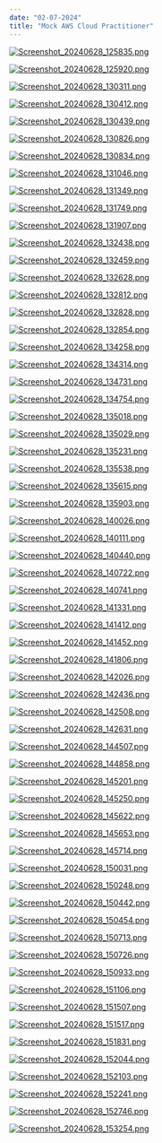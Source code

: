 ```yaml
---
date: "02-07-2024"
title: "Mock AWS Cloud Practitioner"
---
```

<a href="/blog/images/Screenshot_20240628_125835.png" target="_blank"><img src="/blog/images/Screenshot_20240628_125835.png" alt="Screenshot_20240628_125835.png" /></a>

<a href="/blog/images/Screenshot_20240628_125920.png" target="_blank"><img src="/blog/images/Screenshot_20240628_125920.png" alt="Screenshot_20240628_125920.png" /></a>

<a href="/blog/images/Screenshot_20240628_130311.png" target="_blank"><img src="/blog/images/Screenshot_20240628_130311.png" alt="Screenshot_20240628_130311.png" /></a>

<a href="/blog/images/Screenshot_20240628_130412.png" target="_blank"><img src="/blog/images/Screenshot_20240628_130412.png" alt="Screenshot_20240628_130412.png" /></a>

<a href="/blog/images/Screenshot_20240628_130439.png" target="_blank"><img src="/blog/images/Screenshot_20240628_130439.png" alt="Screenshot_20240628_130439.png" /></a>

<a href="/blog/images/Screenshot_20240628_130826.png" target="_blank"><img src="/blog/images/Screenshot_20240628_130826.png" alt="Screenshot_20240628_130826.png" /></a>

<a href="/blog/images/Screenshot_20240628_130834.png" target="_blank"><img src="/blog/images/Screenshot_20240628_130834.png" alt="Screenshot_20240628_130834.png" /></a>

<a href="/blog/images/Screenshot_20240628_131046.png" target="_blank"><img src="/blog/images/Screenshot_20240628_131046.png" alt="Screenshot_20240628_131046.png" /></a>

<a href="/blog/images/Screenshot_20240628_131349.png" target="_blank"><img src="/blog/images/Screenshot_20240628_131349.png" alt="Screenshot_20240628_131349.png" /></a>

<a href="/blog/images/Screenshot_20240628_131749.png" target="_blank"><img src="/blog/images/Screenshot_20240628_131749.png" alt="Screenshot_20240628_131749.png" /></a>

<a href="/blog/images/Screenshot_20240628_131907.png" target="_blank"><img src="/blog/images/Screenshot_20240628_131907.png" alt="Screenshot_20240628_131907.png" /></a>

<a href="/blog/images/Screenshot_20240628_132438.png" target="_blank"><img src="/blog/images/Screenshot_20240628_132438.png" alt="Screenshot_20240628_132438.png" /></a>

<a href="/blog/images/Screenshot_20240628_132459.png" target="_blank"><img src="/blog/images/Screenshot_20240628_132459.png" alt="Screenshot_20240628_132459.png" /></a>

<a href="/blog/images/Screenshot_20240628_132628.png" target="_blank"><img src="/blog/images/Screenshot_20240628_132628.png" alt="Screenshot_20240628_132628.png" /></a>

<a href="/blog/images/Screenshot_20240628_132812.png" target="_blank"><img src="/blog/images/Screenshot_20240628_132812.png" alt="Screenshot_20240628_132812.png" /></a>

<a href="/blog/images/Screenshot_20240628_132828.png" target="_blank"><img src="/blog/images/Screenshot_20240628_132828.png" alt="Screenshot_20240628_132828.png" /></a>

<a href="/blog/images/Screenshot_20240628_132854.png" target="_blank"><img src="/blog/images/Screenshot_20240628_132854.png" alt="Screenshot_20240628_132854.png" /></a>

<a href="/blog/images/Screenshot_20240628_134258.png" target="_blank"><img src="/blog/images/Screenshot_20240628_134258.png" alt="Screenshot_20240628_134258.png" /></a>

<a href="/blog/images/Screenshot_20240628_134314.png" target="_blank"><img src="/blog/images/Screenshot_20240628_134314.png" alt="Screenshot_20240628_134314.png" /></a>

<a href="/blog/images/Screenshot_20240628_134731.png" target="_blank"><img src="/blog/images/Screenshot_20240628_134731.png" alt="Screenshot_20240628_134731.png" /></a>

<a href="/blog/images/Screenshot_20240628_134754.png" target="_blank"><img src="/blog/images/Screenshot_20240628_134754.png" alt="Screenshot_20240628_134754.png" /></a>

<a href="/blog/images/Screenshot_20240628_135018.png" target="_blank"><img src="/blog/images/Screenshot_20240628_135018.png" alt="Screenshot_20240628_135018.png" /></a>

<a href="/blog/images/Screenshot_20240628_135029.png" target="_blank"><img src="/blog/images/Screenshot_20240628_135029.png" alt="Screenshot_20240628_135029.png" /></a>

<a href="/blog/images/Screenshot_20240628_135231.png" target="_blank"><img src="/blog/images/Screenshot_20240628_135231.png" alt="Screenshot_20240628_135231.png" /></a>

<a href="/blog/images/Screenshot_20240628_135538.png" target="_blank"><img src="/blog/images/Screenshot_20240628_135538.png" alt="Screenshot_20240628_135538.png" /></a>

<a href="/blog/images/Screenshot_20240628_135615.png" target="_blank"><img src="/blog/images/Screenshot_20240628_135615.png" alt="Screenshot_20240628_135615.png" /></a>

<a href="/blog/images/Screenshot_20240628_135903.png" target="_blank"><img src="/blog/images/Screenshot_20240628_135903.png" alt="Screenshot_20240628_135903.png" /></a>

<a href="/blog/images/Screenshot_20240628_140026.png" target="_blank"><img src="/blog/images/Screenshot_20240628_140026.png" alt="Screenshot_20240628_140026.png" /></a>

<a href="/blog/images/Screenshot_20240628_140111.png" target="_blank"><img src="/blog/images/Screenshot_20240628_140111.png" alt="Screenshot_20240628_140111.png" /></a>

<a href="/blog/images/Screenshot_20240628_140440.png" target="_blank"><img src="/blog/images/Screenshot_20240628_140440.png" alt="Screenshot_20240628_140440.png" /></a>

<a href="/blog/images/Screenshot_20240628_140722.png" target="_blank"><img src="/blog/images/Screenshot_20240628_140722.png" alt="Screenshot_20240628_140722.png" /></a>

<a href="/blog/images/Screenshot_20240628_140741.png" target="_blank"><img src="/blog/images/Screenshot_20240628_140741.png" alt="Screenshot_20240628_140741.png" /></a>

<a href="/blog/images/Screenshot_20240628_141331.png" target="_blank"><img src="/blog/images/Screenshot_20240628_141331.png" alt="Screenshot_20240628_141331.png" /></a>

<a href="/blog/images/Screenshot_20240628_141412.png" target="_blank"><img src="/blog/images/Screenshot_20240628_141412.png" alt="Screenshot_20240628_141412.png" /></a>

<a href="/blog/images/Screenshot_20240628_141452.png" target="_blank"><img src="/blog/images/Screenshot_20240628_141452.png" alt="Screenshot_20240628_141452.png" /></a>

<a href="/blog/images/Screenshot_20240628_141806.png" target="_blank"><img src="/blog/images/Screenshot_20240628_141806.png" alt="Screenshot_20240628_141806.png" /></a>

<a href="/blog/images/Screenshot_20240628_142026.png" target="_blank"><img src="/blog/images/Screenshot_20240628_142026.png" alt="Screenshot_20240628_142026.png" /></a>

<a href="/blog/images/Screenshot_20240628_142436.png" target="_blank"><img src="/blog/images/Screenshot_20240628_142436.png" alt="Screenshot_20240628_142436.png" /></a>

<a href="/blog/images/Screenshot_20240628_142508.png" target="_blank"><img src="/blog/images/Screenshot_20240628_142508.png" alt="Screenshot_20240628_142508.png" /></a>

<a href="/blog/images/Screenshot_20240628_142631.png" target="_blank"><img src="/blog/images/Screenshot_20240628_142631.png" alt="Screenshot_20240628_142631.png" /></a>

<a href="/blog/images/Screenshot_20240628_144507.png" target="_blank"><img src="/blog/images/Screenshot_20240628_144507.png" alt="Screenshot_20240628_144507.png" /></a>

<a href="/blog/images/Screenshot_20240628_144858.png" target="_blank"><img src="/blog/images/Screenshot_20240628_144858.png" alt="Screenshot_20240628_144858.png" /></a>

<a href="/blog/images/Screenshot_20240628_145201.png" target="_blank"><img src="/blog/images/Screenshot_20240628_145201.png" alt="Screenshot_20240628_145201.png" /></a>

<a href="/blog/images/Screenshot_20240628_145250.png" target="_blank"><img src="/blog/images/Screenshot_20240628_145250.png" alt="Screenshot_20240628_145250.png" /></a>

<a href="/blog/images/Screenshot_20240628_145622.png" target="_blank"><img src="/blog/images/Screenshot_20240628_145622.png" alt="Screenshot_20240628_145622.png" /></a>

<a href="/blog/images/Screenshot_20240628_145653.png" target="_blank"><img src="/blog/images/Screenshot_20240628_145653.png" alt="Screenshot_20240628_145653.png" /></a>

<a href="/blog/images/Screenshot_20240628_145714.png" target="_blank"><img src="/blog/images/Screenshot_20240628_145714.png" alt="Screenshot_20240628_145714.png" /></a>

<a href="/blog/images/Screenshot_20240628_150031.png" target="_blank"><img src="/blog/images/Screenshot_20240628_150031.png" alt="Screenshot_20240628_150031.png" /></a>

<a href="/blog/images/Screenshot_20240628_150248.png" target="_blank"><img src="/blog/images/Screenshot_20240628_150248.png" alt="Screenshot_20240628_150248.png" /></a>

<a href="/blog/images/Screenshot_20240628_150442.png" target="_blank"><img src="/blog/images/Screenshot_20240628_150442.png" alt="Screenshot_20240628_150442.png" /></a>

<a href="/blog/images/Screenshot_20240628_150454.png" target="_blank"><img src="/blog/images/Screenshot_20240628_150454.png" alt="Screenshot_20240628_150454.png" /></a>

<a href="/blog/images/Screenshot_20240628_150713.png" target="_blank"><img src="/blog/images/Screenshot_20240628_150713.png" alt="Screenshot_20240628_150713.png" /></a>

<a href="/blog/images/Screenshot_20240628_150726.png" target="_blank"><img src="/blog/images/Screenshot_20240628_150726.png" alt="Screenshot_20240628_150726.png" /></a>

<a href="/blog/images/Screenshot_20240628_150933.png" target="_blank"><img src="/blog/images/Screenshot_20240628_150933.png" alt="Screenshot_20240628_150933.png" /></a>

<a href="/blog/images/Screenshot_20240628_151106.png" target="_blank"><img src="/blog/images/Screenshot_20240628_151106.png" alt="Screenshot_20240628_151106.png" /></a>

<a href="/blog/images/Screenshot_20240628_151507.png" target="_blank"><img src="/blog/images/Screenshot_20240628_151507.png" alt="Screenshot_20240628_151507.png" /></a>

<a href="/blog/images/Screenshot_20240628_151517.png" target="_blank"><img src="/blog/images/Screenshot_20240628_151517.png" alt="Screenshot_20240628_151517.png" /></a>

<a href="/blog/images/Screenshot_20240628_151831.png" target="_blank"><img src="/blog/images/Screenshot_20240628_151831.png" alt="Screenshot_20240628_151831.png" /></a>

<a href="/blog/images/Screenshot_20240628_152044.png" target="_blank"><img src="/blog/images/Screenshot_20240628_152044.png" alt="Screenshot_20240628_152044.png" /></a>

<a href="/blog/images/Screenshot_20240628_152103.png" target="_blank"><img src="/blog/images/Screenshot_20240628_152103.png" alt="Screenshot_20240628_152103.png" /></a>

<a href="/blog/images/Screenshot_20240628_152241.png" target="_blank"><img src="/blog/images/Screenshot_20240628_152241.png" alt="Screenshot_20240628_152241.png" /></a>

<a href="/blog/images/Screenshot_20240628_152746.png" target="_blank"><img src="/blog/images/Screenshot_20240628_152746.png" alt="Screenshot_20240628_152746.png" /></a>

<a href="/blog/images/Screenshot_20240628_153254.png" target="_blank"><img src="/blog/images/Screenshot_20240628_153254.png" alt="Screenshot_20240628_153254.png" /></a>

